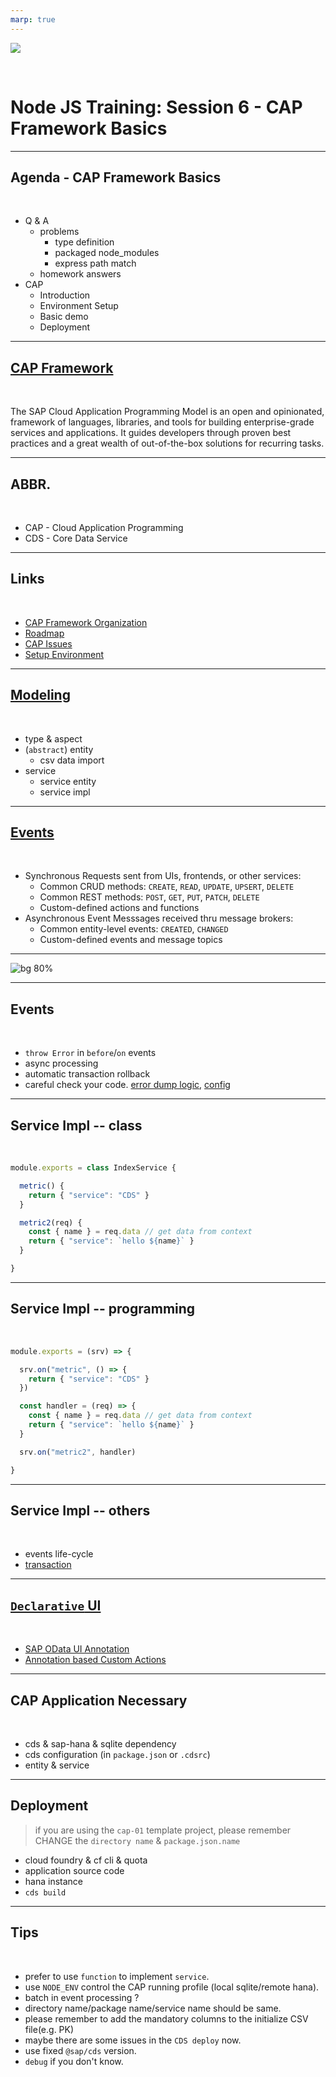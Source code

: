 ```yaml
---
marp: true
---
```


![](https://res.cloudinary.com/digf90pwi/image/upload/v1582530996/Nodejs-banner-1_dx6z63.jpg)

<br>

# Node JS Training: Session 6 - CAP Framework Basics

---

## Agenda - CAP Framework Basics

<br>

* Q & A
  * problems
    * type definition
    * packaged node_modules
    * express path match
  * homework answers
* CAP
  * Introduction
  * Environment Setup
  * Basic demo
  * Deployment


---

## [CAP Framework](https://cap.cloud.sap/docs/about/)

<br>

The SAP Cloud Application Programming Model is an open and opinionated, framework of languages, libraries, and tools for building enterprise-grade services and applications. It guides developers through proven best practices and a great wealth of out-of-the-box solutions for recurring tasks.

--- 

## ABBR.

<br>

* CAP - Cloud Application Programming
* CDS - Core Data Service

---

## Links

<br>

* [CAP Framework Organization](https://github.wdf.sap.corp/cap)
* [Roadmap](https://github.wdf.sap.corp/cap/matters/projects/33#card-138161)
* [CAP Issues](https://github.wdf.sap.corp/cap/issues/issues)
* [Setup Environment](https://cap.cloud.sap/docs/get-started/)

---

## [Modeling](https://cap.cloud.sap/docs/guides/domain-models#about-domain-models)

<br>

* type & aspect
* (`abstract`) entity
  * csv data import
* service
  * service entity
  * service impl

---

## [Events](https://cap.cloud.sap/docs/guides/providing-services#handling-events)

<br>

* Synchronous Requests sent from UIs, frontends, or other services:
  * Common CRUD methods: `CREATE`, `READ`, `UPDATE`, `UPSERT`, `DELETE`
  * Common REST methods: `POST`, `GET`, `PUT`, `PATCH`, `DELETE`
  * Custom-defined actions and functions 
* Asynchronous Event Messsages received thru message brokers:
  * Common entity-level events: `CREATED`, `CHANGED`
  * Custom-defined events and message topics

---

![bg 80%](https://res.cloudinary.com/digf90pwi/image/upload/v1588229662/CAP-Events-Lifecycle_2_pxphpm.png)

---

## Events

<br>

* `throw Error` in `before`/`on` events
* async processing
* automatic transaction rollback
* careful check your code. [error dump logic](https://github.wdf.sap.corp/cdx/cds-services/blob/master/lib/adapter/odata-v4/handlers/error.js#L3), [config](https://github.wdf.sap.corp/CentralInvoices/workflow-service/blob/e2960467efc81687451f35b68e2b1229d52837e8/workflow-service/srv/WorkflowService.js#L113)

---

## Service Impl -- class

<br>

```js
module.exports = class IndexService {

  metric() {
    return { "service": "CDS" }
  }

  metric2(req) {
    const { name } = req.data // get data from context
    return { "service": `hello ${name}` }
  }

}
```

---

## Service Impl -- programming

<br>

```js
module.exports = (srv) => {

  srv.on("metric", () => {
    return { "service": "CDS" }
  })

  const handler = (req) => {
    const { name } = req.data // get data from context
    return { "service": `hello ${name}` }
  }

  srv.on("metric2", handler)

}
```

---

## Service Impl -- others

<br>

* events life-cycle
* [transaction](https://cap.cloud.sap/docs/node.js/api#cds-transaction)

---

## [`Declarative` UI](https://cap.cloud.sap/docs/guides/fiori/)

<br>

* [SAP OData UI Annotation](https://github.com/SAP/odata-vocabularies/blob/master/vocabularies/UI.md)
* [Annotation based Custom Actions](https://wiki.wdf.sap.corp/wiki/pages/viewpage.action?spaceKey=fioritech&title=Annotation+based+Custom+Actions)

--- 

 

## CAP Application Necessary

<br>

* cds & sap-hana & sqlite dependency
* cds configuration (in `package.json` or `.cdsrc`)
* entity & service

---

## Deployment

> if you are using the `cap-01` template project, please remember CHANGE the `directory name` & `package.json.name` 

* cloud foundry & cf cli & quota
* application source code
* hana instance
* `cds build`

---

## Tips

<br>

* prefer to use `function` to implement `service`.
* use `NODE_ENV` control the CAP running profile (local sqlite/remote hana).
* batch in event processing ?
* directory name/package name/service name should be same.
* please remember to add the mandatory columns to the initialize CSV file(e.g. PK)
* maybe there are some issues in the `CDS deploy` now.
* use fixed `@sap/cds` version.
* `debug` if you don't know.

